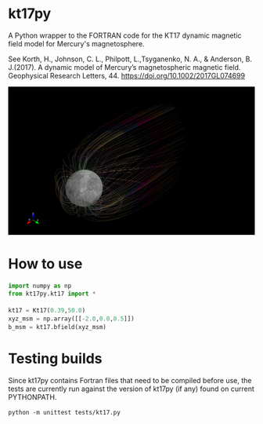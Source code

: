 # kt17py

A Python wrapper to the FORTRAN code for the KT17 dynamic magnetic field model for Mercury's magnetosphere.

See Korth, H., Johnson, C. L., Philpott, L.,Tsyganenko, N. A., & Anderson, B. J.(2017). A dynamic model of Mercury’s
magnetospheric magnetic field. Geophysical Research Letters, 44. https://doi.org/10.1002/2017GL074699

![Alt text](/kt17py.png?raw=true "KT17 Magnetosphere")

# How to use

```python
import numpy as np
from kt17py.kt17 import *

kt17 = Kt17(0.39,50.0)
xyz_msm = np.array([[-2.0,0.0,0.5]])
b_msm = kt17.bfield(xyz_msm)
```

# Testing builds

Since kt17py contains Fortran files that need to be compiled before use, the tests are currently run against the version
of kt17py (if any) found on current PYTHONPATH.

```console
python -m unittest tests/kt17.py
```
